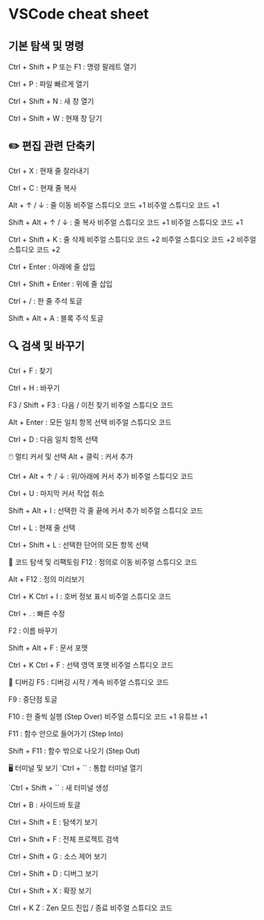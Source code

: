# VSCode cheat sheet

## 기본 탐색 및 명령
Ctrl + Shift + P 또는 F1 : 명령 팔레트 열기​

Ctrl + P : 파일 빠르게 열기​

Ctrl + Shift + N : 새 창 열기​

Ctrl + Shift + W : 현재 창 닫기​

## ✏️ 편집 관련 단축키
Ctrl + X : 현재 줄 잘라내기​

Ctrl + C : 현재 줄 복사​

Alt + ↑ / ↓ : 줄 이동​
비주얼 스튜디오 코드
+1
비주얼 스튜디오 코드
+1

Shift + Alt + ↑ / ↓ : 줄 복사​
비주얼 스튜디오 코드
+1
비주얼 스튜디오 코드
+1

Ctrl + Shift + K : 줄 삭제​
비주얼 스튜디오 코드
+2
비주얼 스튜디오 코드
+2
비주얼 스튜디오 코드
+2

Ctrl + Enter : 아래에 줄 삽입​

Ctrl + Shift + Enter : 위에 줄 삽입​

Ctrl + / : 한 줄 주석 토글​

Shift + Alt + A : 블록 주석 토글​

## 🔍 검색 및 바꾸기
Ctrl + F : 찾기​

Ctrl + H : 바꾸기​

F3 / Shift + F3 : 다음 / 이전 찾기​
비주얼 스튜디오 코드

Alt + Enter : 모든 일치 항목 선택​
비주얼 스튜디오 코드

Ctrl + D : 다음 일치 항목 선택​

🖱️ 멀티 커서 및 선택
Alt + 클릭 : 커서 추가​

Ctrl + Alt + ↑ / ↓ : 위/아래에 커서 추가​
비주얼 스튜디오 코드

Ctrl + U : 마지막 커서 작업 취소​

Shift + Alt + I : 선택한 각 줄 끝에 커서 추가​
비주얼 스튜디오 코드

Ctrl + L : 현재 줄 선택​

Ctrl + Shift + L : 선택한 단어의 모든 항목 선택​

🧠 코드 탐색 및 리팩토링
F12 : 정의로 이동​
비주얼 스튜디오 코드

Alt + F12 : 정의 미리보기​

Ctrl + K Ctrl + I : 호버 정보 표시​
비주얼 스튜디오 코드

Ctrl + . : 빠른 수정​

F2 : 이름 바꾸기​

Shift + Alt + F : 문서 포맷​

Ctrl + K Ctrl + F : 선택 영역 포맷​
비주얼 스튜디오 코드

🧪 디버깅
F5 : 디버깅 시작 / 계속​
비주얼 스튜디오 코드

F9 : 중단점 토글​

F10 : 한 줄씩 실행 (Step Over)​
비주얼 스튜디오 코드
+1
유튜브
+1

F11 : 함수 안으로 들어가기 (Step Into)​

Shift + F11 : 함수 밖으로 나오기 (Step Out)​

🖥️ 터미널 및 보기
`Ctrl + `` : 통합 터미널 열기​

`Ctrl + Shift + `` : 새 터미널 생성​

Ctrl + B : 사이드바 토글​

Ctrl + Shift + E : 탐색기 보기​

Ctrl + Shift + F : 전체 프로젝트 검색​

Ctrl + Shift + G : 소스 제어 보기​

Ctrl + Shift + D : 디버그 보기​

Ctrl + Shift + X : 확장 보기​

Ctrl + K Z : Zen 모드 진입 / 종료​
비주얼 스튜디오 코드